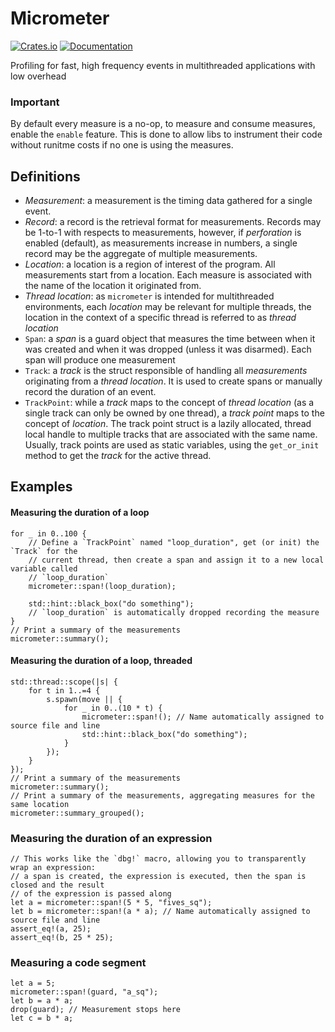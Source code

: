 # Micrometer

[![Crates.io](https://img.shields.io/crates/v/micrometer.svg)](https://crates.io/crates/micrometer)
[![Documentation](https://docs.rs/micrometer/badge.svg)](https://docs.rs/micrometer)

Profiling for fast, high frequency events in multithreaded applications with low overhead

### Important

By default every measure is a no-op, to measure and consume measures, enable the `enable`
feature. This is done to allow libs to instrument their code without runitme costs if
no one is using the measures.

## Definitions

+ *Measurement*: a measurement is the timing data gathered for a single event.
+ *Record*: a record is the retrieval format for measurements. Records may be 1-to-1 with
respects to measurements, however, if *perforation* is enabled (default), as measurements
increase in numbers, a single record may be the aggregate of multiple measurements.
+ *Location*: a location is a region of interest of the program. All measurements start
from a location. Each measure is associated with the name of the location it originated
from.
+ *Thread location*: as `micrometer` is intended for multithreaded environments, each
*location* may be relevant for multiple threads, the location in the context of a specific
thread is referred to as *thread location*
+ `Span`: a *span* is a guard object that measures the time between when it was created
and when it was dropped (unless it was disarmed). Each span will produce one measurement
+ `Track`: a *track* is the struct responsible of handling all *measurements* originating
from a *thread location*. It is used to create spans or manually record the duration of an
event.
+ `TrackPoint`: while a *track* maps to the concept of *thread location* (as a single track
can only be owned by one thread), a *track point* maps to the concept of *location*. The
track point struct is a lazily allocated, thread local handle to multiple tracks that are
associated with the same name. Usually, track points are used as static variables, using
the `get_or_init` method to get the *track* for the active thread.

## Examples

#### Measuring the duration of a loop

```
for _ in 0..100 {
    // Define a `TrackPoint` named "loop_duration", get (or init) the `Track` for the
    // current thread, then create a span and assign it to a new local variable called
    // `loop_duration`
    micrometer::span!(loop_duration);

    std::hint::black_box("do something");
    // `loop_duration` is automatically dropped recording the measure
}
// Print a summary of the measurements
micrometer::summary();
```

#### Measuring the duration of a loop, threaded

```
std::thread::scope(|s| {
    for t in 1..=4 {
        s.spawn(move || {
            for _ in 0..(10 * t) {
                micrometer::span!(); // Name automatically assigned to source file and line
                std::hint::black_box("do something");
            }
        });
    }
});
// Print a summary of the measurements
micrometer::summary();
// Print a summary of the measurements, aggregating measures for the same location
micrometer::summary_grouped();
```
### Measuring the duration of an expression

```
// This works like the `dbg!` macro, allowing you to transparently wrap an expression:
// a span is created, the expression is executed, then the span is closed and the result
// of the expression is passed along
let a = micrometer::span!(5 * 5, "fives_sq");
let b = micrometer::span!(a * a); // Name automatically assigned to source file and line
assert_eq!(a, 25);
assert_eq!(b, 25 * 25);
```

### Measuring a code segment

```
let a = 5;
micrometer::span!(guard, "a_sq");
let b = a * a;
drop(guard); // Measurement stops here
let c = b * a;
```